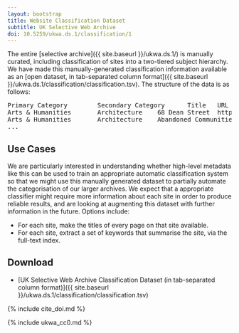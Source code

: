 ```yaml
---
layout: bootstrap
title: Website Classification Dataset
subtitle: UK Selective Web Archive
doi: 10.5259/ukwa.ds.1/classification/1
---
```


The entire [selective archive]({{ site.baseurl }}/ukwa.ds.1/) is manually curated, including classification of sites into a two-tiered subject hierarchy. We have made this manually-generated classification information available as an [open dataset, in tab-separated column format]({{ site.baseurl }}/ukwa.ds.1/classification/classification.tsv). The structure of the data is as follows:

<pre>
Primary Category        Secondary Category      Title   URL
Arts &amp; Humanities       Architecture    68 Dean Street  http://www.sixty8.com/
Arts &amp; Humanities       Architecture    Abandoned Communities   http://www.abandonedcommunities.co.uk/
...
</pre>

Use Cases
---------
We are particularly interested in understanding whether high-level metadata like this can be used to train an appropriate automatic classification system so that we might use this manually generated dataset to partially automate the categorisation of our larger archives. We expect that a appropriate classifier might require more information about each site in order to produce reliable results, and are looking at augmenting this dataset with further information in the future. Options include:

* For each site, make the titles of every page on that site available.
* For each site, extract a set of keywords that summarise the site, via the full-text index.

Download
--------

* [UK Selective Web Archive Classification Dataset (in tab-separated column format)]({{ site.baseurl }}/ukwa.ds.1/classification/classification.tsv)


{% include cite_doi.md %}

{% include ukwa_cc0.md %}

